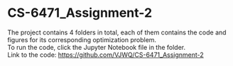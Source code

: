 # CS-6471_Assignment-2
The project contains 4 folders in total, each of them contains the code and figures for its corresponding optimization problem.  
To run the code, click the Jupyter Notebook file in the folder.   
Link to the code: https://github.com/VJWQ/CS-6471_Assignment-2  
